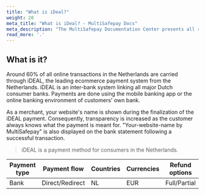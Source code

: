 ```yaml
---
title: "What is iDeal?"
weight: 20
meta_title: "What is iDeal? - MultiSafepay Docs"
meta_description: "The MultiSafepay Documentation Center presents all relevant information about our Plugins and API. You can also find support pages for Payment Methods, Tools and General Questions as well as the contact details of our Support and Integration Teams."
read_more: '.'
---
```

## What is it?
Around 60% of all online transactions in the Netherlands are carried through iDEAL, the leading ecommerce payment system from the Netherlands. iDEAL is an inter-bank system linking all major Dutch consumer banks. Payments are done using the mobile banking app or the online banking environment of customers' own bank.

As a merchant, your website's name is shown during the finalization of the iDEAL payment. Consequently, transparency is increased as the customer always knows what the payment is meant for. "Your-website-name by MultiSafepay" is also displayed on the bank statement following a successful transaction. 

> iDEAL is a payment method for consumers in the Netherlands.

| Payment type   | Payment flow     | Countries | Currencies | Refund options  | Recurring   | Chargebacks   |
|----------------|-------------------|-----------|------------|------------------|------------|---------------|
|Bank|Direct/Redirect|NL|EUR|Full/Partial|Yes|No|

